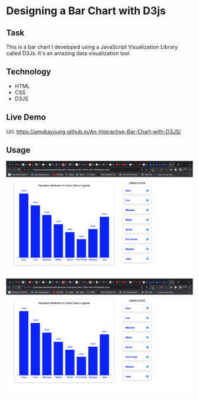 # Designing a Bar Chart with D3js

## Task
This is a bar chart I developed using a JavaScript Visualization Library called D3Js. It's an amazing data visualization tool

## Technology
- HTML
- CSS
- D3JS

## Live Demo
 Url: https://amukayoung.github.io/An-Interactive-Bar-Chart-with-D3JS/

 ## Usage
![Screen Shot](./images/d3js-chart1.png)
[![Video](./images/d3js-chart1.png)]([https://youtu.be/L_xoXY4IFWA])
